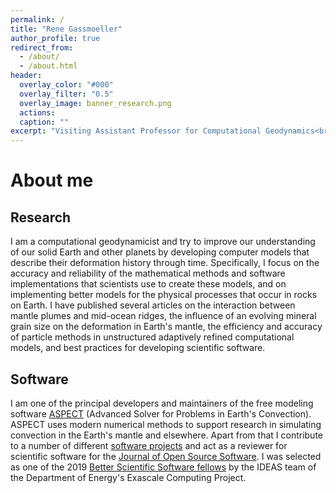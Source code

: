 ```yaml
---
permalink: /
title: "Rene Gassmoeller"
author_profile: true
redirect_from: 
  - /about/
  - /about.html
header:
  overlay_color: "#000"
  overlay_filter: "0.5"
  overlay_image: banner_research.png
  actions:
  caption: ""
excerpt: "Visiting Assistant Professor for Computational Geodynamics<br/> University of Florida"
---
```


About me
======


Research
--------

I am a computational geodynamicist and try to improve our understanding of our solid Earth and other planets by developing computer models that describe their deformation history through time. Specifically, I focus on the accuracy and reliability of the mathematical methods and software implementations that scientists use to create these models, and on implementing better models for the physical processes that occur in rocks on Earth. I have published several articles on the interaction between mantle plumes and mid-ocean ridges, the influence of an evolving mineral grain size on the deformation in Earth's mantle, the efficiency and accuracy of particle methods in unstructured adaptively refined computational models, and best practices for developing scientific software.


Software
------

I am one of the principal developers and maintainers of the free modeling software [ASPECT](https://aspect.geodynamics.org) (Advanced Solver for
Problems in Earth's Convection). ASPECT uses modern numerical methods to support research in simulating convection in the Earth's mantle and elsewhere. Apart from that I contribute to a number of different [software projects](https://gassmoeller-test.github.io/software/) and act as a reviewer for scientific software for the [Journal of Open Source Software](https://joss.theoj.org/). I was selected as one of the 2019 [Better Scientific Software fellows](https://bssw.io/) by the IDEAS team of the Department of Energy's Exascale Computing Project.


